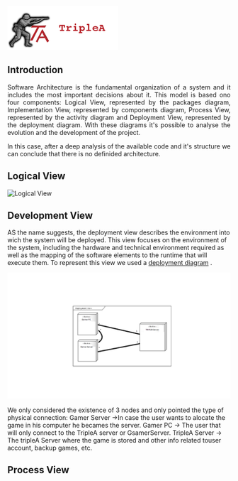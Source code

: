 ![TripleAICon](resources/icon_menu.png)

## Introduction

<p align="justify"> Software Architecture is the fundamental organization of a system and it includes the most important decisions about it. 
This model is based ono four components: Logical View, represented by the packages diagram, Implementation View, represented 
by components diagram, Process View, represented by the activity diagram and Deployment View, represented by the deployment 
diagram. With these diagrams it's possible to analyse the evolution and the development of the project. </p>

<p align="justify"> In this case, after a deep analysis of the available code and it's structure we can conclude that there is no definided 
architecture. </p>

## Logical View

![Logical View](resources/Logicalviewf.png)

## Development View

AS the name suggests, the deployment view describes the environment into wich the system will be deployed.
This view focuses on the environment of the system, including the hardware and technical environment required as well as the mapping of the software elements to the runtime that will execute them. To represent this view we used a [deployment diagram](http://www.conceptdraw.com/examples/deployment-diagram) .

![Deployment View](resources/DeploymentView.png)

We only considered the existence of 3 nodes and only pointed the type of physical connection:
Gamer Server ->In case the user wants to alocate the game in his computer he becames the server. 
Gamer PC -> The user that will only connect to the TripleA server or GsamerServer.
TripleA Server -> The tripleA Server where the game is stored and other info related touser account, backup games, etc.


## Process View
